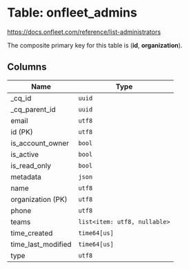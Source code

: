 # Table: onfleet_admins

https://docs.onfleet.com/reference/list-administrators

The composite primary key for this table is (**id**, **organization**).

## Columns

| Name          | Type          |
| ------------- | ------------- |
|_cq_id|`uuid`|
|_cq_parent_id|`uuid`|
|email|`utf8`|
|id (PK)|`utf8`|
|is_account_owner|`bool`|
|is_active|`bool`|
|is_read_only|`bool`|
|metadata|`json`|
|name|`utf8`|
|organization (PK)|`utf8`|
|phone|`utf8`|
|teams|`list<item: utf8, nullable>`|
|time_created|`time64[us]`|
|time_last_modified|`time64[us]`|
|type|`utf8`|